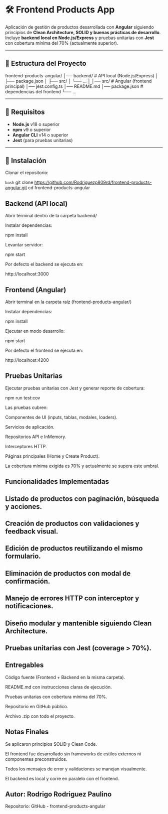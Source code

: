 # 🛠️ Frontend Products App

Aplicación de gestión de productos desarrollada con **Angular** siguiendo principios de **Clean Architecture, SOLID y buenas prácticas de desarrollo**.  
Incluye **backend local en Node.js/Express** y pruebas unitarias con **Jest** con cobertura mínima del 70% (actualmente superior).

---

## 📂 Estructura del Proyecto

frontend-products-angular/
│── backend/ # API local (Node.js/Express)
│ ├── package.json
│ ├── src/
│ └── ...
│
│── src/ # Angular (frontend principal)
│── jest.config.ts
│── README.md
│── package.json # dependencias del frontend
└── ...


---

## 🚀 Requisitos

- **Node.js** v18 o superior  
- **npm** v9 o superior  
- **Angular CLI** v14 o superior  
- **Jest** (para pruebas unitarias)

---

## 🔧 Instalación

Clonar el repositorio:

`bash`
git clone https://github.com/Rodriguezp809rd/frontend-products-angular.git
cd frontend-products-angular

## Backend (API local)

Abrir terminal dentro de la carpeta backend/

Instalar dependencias:

npm install


Levantar servidor:

npm start


Por defecto el backend se ejecuta en:

http://localhost:3000

## Frontend (Angular)

Abrir terminal en la carpeta raíz (frontend-products-angular/)

Instalar dependencias:

npm install


Ejecutar en modo desarrollo:

npm start


Por defecto el frontend se ejecuta en:

http://localhost:4200

## Pruebas Unitarias

Ejecutar pruebas unitarias con Jest y generar reporte de cobertura:

npm run test:cov


Las pruebas cubren:

Componentes de UI (inputs, tablas, modales, loaders).

Servicios de aplicación.

Repositorios API e InMemory.

Interceptores HTTP.

Páginas principales (Home y Create Product).

La cobertura mínima exigida es 70% y actualmente se supera este umbral.

## Funcionalidades Implementadas

## Listado de productos con paginación, búsqueda y acciones.

## Creación de productos con validaciones y feedback visual.

## Edición de productos reutilizando el mismo formulario.

## Eliminación de productos con modal de confirmación.

## Manejo de errores HTTP con interceptor y notificaciones.

## Diseño modular y mantenible siguiendo Clean Architecture.

## Pruebas unitarias con Jest (coverage > 70%).

## Entregables

 Código fuente (Frontend + Backend en la misma carpeta).

 README.md con instrucciones claras de ejecución.

 Pruebas unitarias con cobertura mínima del 70%.

 Repositorio en GitHub público.

 Archivo .zip con todo el proyecto.

## Notas Finales

Se aplicaron principios SOLID y Clean Code.

El frontend fue desarrollado sin frameworks de estilos externos ni componentes preconstruidos.

Todos los mensajes de error y validaciones se manejan visualmente.

El backend es local y corre en paralelo con el frontend.

## Autor: Rodrigo Rodriguez Paulino
 Repositorio: GitHub - frontend-products-angular

